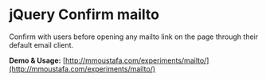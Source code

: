 jQuery Confirm mailto
=====================

Confirm with users before opening any mailto link on the page through their default email client.

**Demo & Usage:** [http://mmoustafa.com/experiments/mailto/](http://mmoustafa.com/experiments/mailto/)
